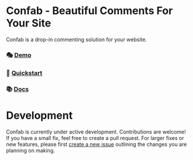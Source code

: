 # Confab - Beautiful Comments For Your Site

Confab is a drop-in commenting solution for your website.

### 🎭 [Demo](https://confabcomments.com)
### 🚀 [Quickstart](https://docs.confabcomments.com/quick-start/)
### 📚 [Docs](https://docs.confabcomments.com/overview/)

# Development

Confab is currently under active development. Contributions are welcome! If you have a small fix, feel free to create a pull request. For larger fixes or new features, please first [create a new issue](https://github.com/nextguyover/Confab/issues/new) outlining the changes you are planning on making. 